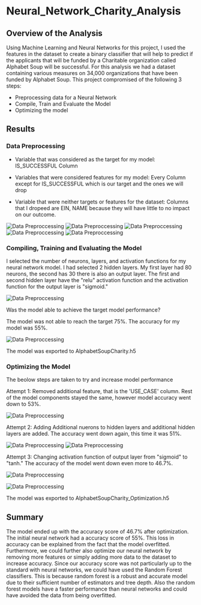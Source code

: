 # Neural_Network_Charity_Analysis

## Overview of the Analysis

Using Machine Learning and Neural Networks for this project, I used the features in the dataset to create a binary classifier that will help to predict if the applicants that will be funded by a Charitable organization called Alphabet Soup will be successful. For this analysis we had a dataset containing various measures on 34,000 organizations that have been funded by Alphabet Soup. 
This project compromised of the following 3 steps:

* Preprocessing data for a Neural Network
* Compile, Train and Evaluate the Model
* Optimizing the model

## Results

### Data Preprocessing
* Variable that was considered as the target for my model: IS_SUCCESSFUL Column

* Variables that were considered features for my model: Every Column except for IS_SUCCESSFUL which is our   target and the ones we will drop

* Variable that were neither targets or features for the dataset: Columns that I dropeed are EIN, NAME because they will have little to no impact on our outcome.

![Data Preproccessing](https://github.com/raajasrini/Neural_Network_Charity_Analysis/blob/main/images/d1.png)
![Data Preproccessing](https://github.com/raajasrini/Neural_Network_Charity_Analysis/blob/main/images/d2.png)
![Data Preproccessing](https://github.com/raajasrini/Neural_Network_Charity_Analysis/blob/main/images/d3.png)
![Data Preproccessing](https://github.com/raajasrini/Neural_Network_Charity_Analysis/blob/main/images/d4.png)
![Data Preproccessing](https://github.com/raajasrini/Neural_Network_Charity_Analysis/blob/main/images/d5.png)

### Compiling, Training and Evaluating the Model
I selected the number of neurons, layers, and activation functions for my neural network model. I had selected 2 hidden layers. My first layer had 80 neurons, the second has 30 there is also an output layer. The first and second hidden layer have the "relu" activation function and the activation function for the output layer is "sigmoid."


![Data Preproccessing](https://github.com/raajasrini/Neural_Network_Charity_Analysis/blob/main/images/1.png)

 Was the model able to achieve the target model performance?

  The model was not able to reach the target 75%. The accuracy for my model was 55%.

![Data Preproccessing](https://github.com/raajasrini/Neural_Network_Charity_Analysis/blob/main/images/2.png)

The model was exported to AlphabetSoupCharity.h5

### Optimizing the Model 

  The beolow steps are taken to try and increase model performance

Attempt 1: Removed additional feature, that is the 'USE_CASE' column. Rest of the model components stayed the same, however model accuracy went down to 53%. 

![Data Preproccessing](https://github.com/raajasrini/Neural_Network_Charity_Analysis/blob/main/images/3.png)

Attempt 2: Adding Additional nuerons to hidden layers and additional hidden layers are added. The accuracy went down again, this time it was 51%.

![Data Preproccessing](https://github.com/raajasrini/Neural_Network_Charity_Analysis/blob/main/images/4.png)
![Data Preproccessing](https://github.com/raajasrini/Neural_Network_Charity_Analysis/blob/main/images/5.png)

Attempt 3: Changing activation function of output layer from "sigmoid" to "tanh." The accuracy of the model went down even more to 46.7%.

![Data Preproccessing](https://github.com/raajasrini/Neural_Network_Charity_Analysis/blob/main/images/6.png)

![Data Preproccessing](https://github.com/raajasrini/Neural_Network_Charity_Analysis/blob/main/images/7.png)

The model was exported to AlphabetSoupCharity_Optimization.h5

## Summary
The model ended up with the accuracy score of 46.7% after optimization. The initial neural network had a accuracy score of 55%. This loss in accuracy can be explained from the fact that the model overfitted. Furthermore, we could further also optimize our neural network by removing more features or simply adding more data to the dataset to increase accuracy. Since our accuracy score was not particularly up to the standard with neural networks, we could have used the Random Forest classifiers. This is because random forest is a robust and accurate model due to their sufficient number of estimators and tree depth. Also the random forest models have a faster performance than neural networks and could have avoided the data from being overfitted.
